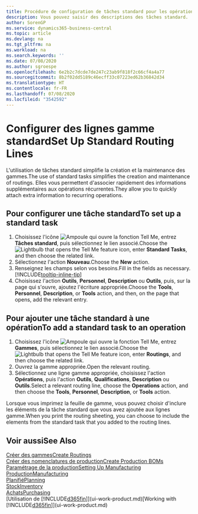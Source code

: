 ```yaml
---
title: Procédure de configuration de tâches standard pour les opérations | Microsoft Docs
description: Vous pouvez saisir des descriptions des tâches standard.
author: SorenGP
ms.service: dynamics365-business-central
ms.topic: article
ms.devlang: na
ms.tgt_pltfrm: na
ms.workload: na
ms.search.keywords: ''
ms.date: 07/08/2020
ms.author: sgroespe
ms.openlocfilehash: 6e2b2c7dcde7de247c23ab9f818f2c66cf4a4a77
ms.sourcegitcommit: 8b2f02dd5189c46ecff33c07223ed62b36842d34
ms.translationtype: HT
ms.contentlocale: fr-FR
ms.lasthandoff: 07/08/2020
ms.locfileid: "3542592"
---
```

# <a name="set-up-standard-routing-lines"></a><span data-ttu-id="b473f-103">Configurer des lignes gamme standard</span><span class="sxs-lookup"><span data-stu-id="b473f-103">Set Up Standard Routing Lines</span></span>

<span data-ttu-id="b473f-104">L'utilisation de tâches standard simplifie la création et la maintenance des gammes.</span><span class="sxs-lookup"><span data-stu-id="b473f-104">The use of standard tasks simplifies the creation and maintenance of routings.</span></span> <span data-ttu-id="b473f-105">Elles vous permettent d'associer rapidement des informations supplémentaires aux opérations récurrentes.</span><span class="sxs-lookup"><span data-stu-id="b473f-105">They allow you to quickly attach extra information to recurring operations.</span></span>

## <a name="to-set-up-a-standard-task"></a><span data-ttu-id="b473f-106">Pour configurer une tâche standard</span><span class="sxs-lookup"><span data-stu-id="b473f-106">To set up a standard task</span></span>

1. <span data-ttu-id="b473f-107">Choisissez l'icône ![Ampoule qui ouvre la fonction Tell Me](media/ui-search/search_small.png "Dites-moi ce que vous voulez faire"), entrez **Tâches standard**, puis sélectionnez le lien associé.</span><span class="sxs-lookup"><span data-stu-id="b473f-107">Choose the ![Lightbulb that opens the Tell Me feature](media/ui-search/search_small.png "Tell me what you want to do") icon, enter **Standard Tasks**, and then choose the related link.</span></span>
2. <span data-ttu-id="b473f-108">Sélectionnez l'action **Nouveau**.</span><span class="sxs-lookup"><span data-stu-id="b473f-108">Choose the **New** action.</span></span>
3. <span data-ttu-id="b473f-109">Renseignez les champs selon vos besoins.</span><span class="sxs-lookup"><span data-stu-id="b473f-109">Fill in the fields as necessary.</span></span> [!INCLUDE[tooltip-inline-tip](includes/tooltip-inline-tip_md.md)]
4. <span data-ttu-id="b473f-110">Choisissez l'action **Outils**, **Personnel**, **Description** ou **Outils**, puis, sur la page qui s'ouvre, ajoutez l'écriture appropriée.</span><span class="sxs-lookup"><span data-stu-id="b473f-110">Choose the **Tools**, **Personnel**, **Description**, or **Tools** action, and then, on the page that opens, add the relevant entry.</span></span>

## <a name="to-add-a-standard-task-to-an-operation"></a><span data-ttu-id="b473f-111">Pour ajouter une tâche standard à une opération</span><span class="sxs-lookup"><span data-stu-id="b473f-111">To add a standard task to an operation</span></span>

1. <span data-ttu-id="b473f-112">Choisissez l'icône ![Ampoule qui ouvre la fonction Tell Me](media/ui-search/search_small.png "Dites-moi ce que vous voulez faire"), entrez **Gammes**, puis sélectionnez le lien associé.</span><span class="sxs-lookup"><span data-stu-id="b473f-112">Choose the ![Lightbulb that opens the Tell Me feature](media/ui-search/search_small.png "Tell me what you want to do") icon, enter **Routings**, and then choose the related link.</span></span>
2. <span data-ttu-id="b473f-113">Ouvrez la gamme appropriée.</span><span class="sxs-lookup"><span data-stu-id="b473f-113">Open the relevant routing.</span></span>
3. <span data-ttu-id="b473f-114">Sélectionnez une ligne gamme appropriée, choisissez l'action **Opérations**, puis l'action **Outils**, **Qualifications**, **Description** ou **Outils**.</span><span class="sxs-lookup"><span data-stu-id="b473f-114">Select a relevant routing line, choose the **Operations** action, and then choose the **Tools**, **Personnel**, **Description**, or **Tools** action.</span></span>

<span data-ttu-id="b473f-115">Lorsque vous imprimez la feuille de gamme, vous pouvez choisir d'inclure les éléments de la tâche standard que vous avez ajoutée aux lignes gamme.</span><span class="sxs-lookup"><span data-stu-id="b473f-115">When you print the routing sheeting, you can choose to include the elements from the standard task that you added to the routing lines.</span></span>

## <a name="see-also"></a><span data-ttu-id="b473f-116">Voir aussi</span><span class="sxs-lookup"><span data-stu-id="b473f-116">See Also</span></span>

[<span data-ttu-id="b473f-117">Créer des gammes</span><span class="sxs-lookup"><span data-stu-id="b473f-117">Create Routings</span></span>](production-how-to-create-routings.md)  
[<span data-ttu-id="b473f-118">Créer des nomenclatures de production</span><span class="sxs-lookup"><span data-stu-id="b473f-118">Create Production BOMs</span></span>](production-how-to-create-production-boms.md)  
[<span data-ttu-id="b473f-119">Paramétrage de la production</span><span class="sxs-lookup"><span data-stu-id="b473f-119">Setting Up Manufacturing</span></span>](production-configure-production-processes.md)  
[<span data-ttu-id="b473f-120">Production</span><span class="sxs-lookup"><span data-stu-id="b473f-120">Manufacturing</span></span>](production-manage-manufacturing.md)  
[<span data-ttu-id="b473f-121">Planifié</span><span class="sxs-lookup"><span data-stu-id="b473f-121">Planning</span></span>](production-planning.md)  
[<span data-ttu-id="b473f-122">Stock</span><span class="sxs-lookup"><span data-stu-id="b473f-122">Inventory</span></span>](inventory-manage-inventory.md)  
[<span data-ttu-id="b473f-123">Achats</span><span class="sxs-lookup"><span data-stu-id="b473f-123">Purchasing</span></span>](purchasing-manage-purchasing.md)  
<span data-ttu-id="b473f-124">[Utilisation de [!INCLUDE[d365fin](includes/d365fin_md.md)]](ui-work-product.md)</span><span class="sxs-lookup"><span data-stu-id="b473f-124">[Working with [!INCLUDE[d365fin](includes/d365fin_md.md)]](ui-work-product.md)</span></span>  
